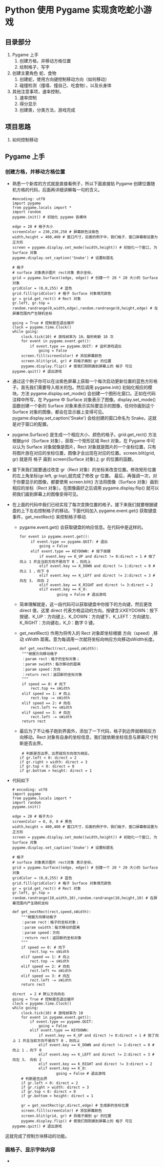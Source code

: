 # Python 使用 Pygame 实现贪吃蛇小游戏
## 目录部分
1. Pygame 上手
   1. 创建方格，并移动方格位置
   2. 绘制格子，写字
2. 创建主要角色 蛇、食物
   1. 创建蛇，使用方向键控制移动方向（如何移动）
   2. 碰撞检测（撞墙、撞自己、吃食物），以及长身体
3. 其他注意事项，速率控制，
   1. 速率控制
   2. 得分显示
   3. 创建类，分类方法，游戏完成
## 项目思路
1. 如何控制移动
## Pygame 上手
### 创建方格，并移动方格位置
* 熟悉一个新库的方式就是直接看例子，所以下面直接贴 Pygame 创建位置随机方格的代码，后面再详细讲解每一句的含义。
      
      #encoding: utf8
      import pygame
      from pygame.locals import *
      import random
      pygame.init() # 初始化 pygame 各模块

      edge = 20 # 格子大小
      screenColor = 230,230,250 # 屏幕颜色淡紫色
      width,height = 400,400 # 窗口尺寸，后面的例子中，我们格子、窗口屏幕都设置为正方形
      screen = pygame.display.set_mode((width,height)) # 初始化一个窗口, 为 Surface 对象
      pygame.display.set_caption('Snake') # 设置标题名

      # 格子 
      # surface 对象表示图片 rect对象 表示坐标，
      grid = pygame.Surface((edge, edge)) # 创建一个 20 * 20 大小的 Surface 对象
      gridColor = (0,0,255) # 蓝色
      grid.fill(gridColor) # 格子 Surface 对象填充颜色
      gr = grid.get_rect() # Rect 对象
      gr.left, gr.top = random.randrange(0,width,edge),random.randrange(0,height,edge) # 在屏幕范围内产生随机坐标

      going = True # 控制是否退出循环
      clock = pygame.time.Clock()
      while going:
          clock.tick(10) # 游戏帧率为 10，每秒刷新 10 次
          for event in pygame.event.get():
              if event.type == pygame.QUIT: # 监听游戏退出
                  going = False
          screen.fill(screenColor) # 添加屏幕颜色
          screen.blit(grid, gr) # 将格子画到 gr 的位置 
          pygame.display.flip() # 使我们刚刚画到屏幕上的 格子 可见
      pygame.quit() # 退出游戏
* 通过这个例子你可以在淡紫色屏幕上获取一个每次启动更新位置的蓝色方形格子。首先我们需要导入相关的包。然后调用 pygame.init() 初始化相应的模块。方法 pygame.display.set_mode() 会创建一个图形化窗口。正如在代码注释中所写，在 Pygame 中 Surface 对象表示了图像。display.set_mode() 函数创建一个新的 Surface 对象来表示实际要显示的图像，任何你画到这个 Surface 对象的图像，都会在显示器上变得可见。pygame.display.set_caption('Snake') 会给创建的窗口命名为 Snake。这就是对于窗口的配置。
* pygame.Surface() 是生成一个相应大小、颜色的格子。grid.get_rect() 方法根据grid（Surface 对象），获取一个矩形区域 Rect 对象。在 Pygame 中可以认为 Surface 对象就像是图片，Rect 对象就是图片的一个坐标位置，只有将图片放在对应的坐标位置，图像才会出现在对应的位置。screen.blit(grid, gr) 就是将 格子 画到 screen(Surface 对象)上 gr 的位置的函数。
* 接下来我们就要通过改变 gr（Rect 对象）的坐标来改变位置。修改矩形位置的左上角坐标(gr.left, gr.top),就完成了修改 gr 位置。
最后，再强调一次，对于你要显示的图像，都要使用 screen.blit() 方法将图像（Surface 对象）画到相应的坐标（Rect 对象）。在图像画好之后调用 pygame.display.flip() 就可以把我们画到屏幕上的图像变得可见。
* 在上面的代码中我们已经实现了每次变换位置的格子。接下来我们就要根据键盘的上下左右控制格子的移动。下面代码加入 pygame.event.get() 获取键盘事件，get_nextRect() 来控制格子移动.
   * pygame.event.get() 会获取键盘的响应信息。在代码中是这样的。
         
         for event in pygame.event.get():
              if event.type == pygame.QUIT: # 退出
                  going = False
              elif event.type == KEYDOWN: # 按下按键
                  if event.key == K_UP and direct != 0:direct = 1 # 按了向上 1 并且当前方向不是向下 0 ，则向上
                  elif event.key == K_DOWN and direct != 1:direct = 0 # 向上 1 ，向下 0
                  elif event.key == K_LEFT and direct != 2:direct = 3 # 向左 3， 向右 2
                  elif event.key == K_RIGHT and direct != 3:direct = 2 
                  elif event.key == K_0:
                          going = False # 退出游戏
   * 简单理解就是，这一段代码可以获取键盘中你按下的方向键，然后更改 direct 值，这里 direct 代表方格运动的方向。按键含义KEYDOWN：按下按键、K_UP：方向键上、K_DOWN：方向键下、K_LEFT：方向键左、K_RIGHT：方向键右，K_0：数字 0 键。
   * get_nextRect() 作用为将传入的 Rect 对象即坐标根据 方向（speed）,移动 sWidth 距离。意为每调用一次就将坐标向响应方向移动sWidth长度。
   
         def get_nextRect(rect,speed,sWidth):
          """根据方向移动格子
          ：param rect：格子的坐标对象；
          ：param swidth：每次移动的距离
          ：param speed：方向
          ：return rect：返回新的坐标对象
          """
          if speed == 0: # 向下
              rect.top += sWidth
          elif speed == 1: # 向上
              rect.top -= sWidth
          elif speed == 2: # 向右
              rect.left += sWidth
          elif speed == 3: # 向左
              rect.left -= sWidth
          return rect
   * 最后为了不让格子跑到界面外，添加了一下代码，格子到边界就朝相反方向移动。Rect 对象有自身的坐标信息，我们就依赖坐标信息与屏幕尺寸判断是否出界。
   
          # 判断是否出界，出界就将方向改为相反。
         if gr.left < 0: direct = 2
         if gr.right > width: direct = 3
         if gr.top < 0: direct = 0
         if gr.bottom > height: direct = 1 
* 代码如下 

      # encoding: utf8
      import pygame
      from pygame.locals import *
      import random
      pygame.init()

      edge = 20 # 格子大小
      screenColor = 0, 0, 0 # 黑色
      width,height = 400,400 # 窗口尺寸，后面的例子中，我们格子、窗口屏幕都设置为正方形
      screen = pygame.display.set_mode((width,height)) # 初始化一个窗口, 为 Surface 对象
      pygame.display.set_caption('Snake') # 设置标题名

      # 格子 
      # surface 对象表示图片 rect对象 表示坐标，
      grid = pygame.Surface((edge, edge)) # 创建一个 20 * 20 大小的 Surface 对象
      gridColor = (0,0,255) # 蓝色
      grid.fill(gridColor) # 格子 Surface 对象填充颜色
      gr = grid.get_rect() # Rect 对象
      gr.left, gr.top = random.randrange(10,width,10),random.randrange(10,height,10) # 在屏幕范围内产生随机坐标

      def get_nextRect(rect,speed,sWidth):
          """根据方向移动格子
          ：param rect：格子的坐标对象；
          ：param swidth：每次移动的距离
          ：param speed：方向
          ：return rect：返回新的坐标对象
          """
          if speed == 0: # 向下
              rect.top += sWidth
          elif speed == 1: # 向上
              rect.top -= sWidth
          elif speed == 2: # 向右
              rect.left += sWidth
          elif speed == 3: # 向左
              rect.left -= sWidth
          return rect

      direct  = 2 # 默认方向向右
      going = True # 控制是否退出循环
      clock = pygame.time.Clock()
      while going:
          clock.tick(10) # 游戏帧率为 10
          for event in pygame.event.get():
              if event.type == pygame.QUIT:
                  going = False
              elif event.type == KEYDOWN:
                  if event.key == K_UP and direct != 0:direct = 1 # 按了向上 1 并且当前方向不是向下 0 ，则向上
                  elif event.key == K_DOWN and direct != 1:direct = 0 # 向上 1 ，向下 0
                  elif event.key == K_LEFT and direct != 2:direct = 3 # 向左 3， 向右 2
                  elif event.key == K_RIGHT and direct != 3:direct = 2 
                  elif event.key == K_0:
                          going = False # 退出游戏
          # 判断是否出界
          if gr.left < 0: direct = 2
          if gr.right > width: direct = 3
          if gr.top < 0: direct = 0
          if gr.bottom > height: direct = 1 

          gr = get_nextRect(gr,direct,edge) # 生成新的坐标位置
          screen.fill(screenColor) # 添加屏幕颜色
          screen.blit(grid, gr) # 将格子画到 gr 的位置 
          pygame.display.flip() # 使我们刚刚画到屏幕上的 格子 可见
      pygame.quit() # 退出游戏
这就完成了控制方块移动的功能。
### 画格子、显示字体内容
* 
 
 

      


